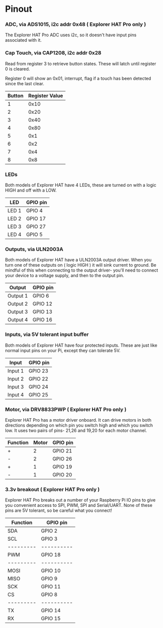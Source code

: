 # Pinout

### ADC, via ADS1015, i2c addr 0x48 ( Explorer HAT Pro only )

The Explorer HAT Pro ADC uses i2c, so it doesn't have input pins associated with it.

### Cap Touch, via CAP1208, i2c addr 0x28

Read from register 3 to retrieve button states. These will latch until register 0 is cleared.

Register 0 will show an 0x01, interrupt, flag if a touch has been detected since the last clear.

Button | Register Value
-------|-----------------
1      | 0x10
2      | 0x20
3      | 0x40
4      | 0x80
5      | 0x1
6      | 0x2
7      | 0x4
8      | 0x8

### LEDs

Both models of Explorer HAT have 4 LEDs, these are turned on with a logic HIGH and off with a LOW.

LED   | GPIO pin
------|--------
LED 1 | GPIO 4
LED 2 | GPIO 17
LED 3 | GPIO 27
LED 4 | GPIO 5

### Outputs, via ULN2003A

Both models of Explorer HAT have a ULN2003A output driver. When you turn one of these outputs on ( logic HIGH ) it will sink current to ground. Be mindful of this when connecting to the output driver- you'll need to connect your device to a voltage supply, and then to the output pin.

Output   | GPIO pin
---------|----------
Output 1 | GPIO 6
Output 2 | GPIO 12
Output 3 | GPIO 13
Output 4 | GPIO 16

### Inputs, via 5V tolerant input buffer

Both models of Explorer HAT have four protected inputs. These are just like normal input pins on your Pi, except they can tolerate 5V.

Input    | GPIO pin
---------|-----------
Input 1  | GPIO 23
Input 2  | GPIO 22
Input 3  | GPIO 24
Input 4  | GPIO 25

### Motor, via DRV8833PWP ( Explorer HAT Pro only )

Explorer HAT Pro has a motor driver onboard. It can drive motors in both directions depending on which pin you switch high and which you switch low. It uses two pairs of pins- 21,26 and 19,20 for each motor channel.

Function | Motor | GPIO pin
---------|-------|-----------
    +    |   2   | GPIO 21
    -    |   2   | GPIO 26
    +    |   1   | GPIO 19
    -    |   1   | GPIO 20

### 3.3v breakout ( Explorer HAT Pro only )

Explorer HAT Pro breaks out a number of your Raspberry Pi IO pins to give you convenient access to SPI, PWM, SPI and Serial/UART. None of these pins are 5V tolerant, so be careful what you connect!

Function | GPIO pin
---------|----------
SDA      | GPIO 2
SCL      | GPIO 3
---------|----------
PWM      | GPIO 18
---------|----------
MOSI     | GPIO 10
MISO     | GPIO 9
SCK      | GPIO 11
CS       | GPIO 8
---------|----------
TX       | GPIO 14
RX       | GPIO 15
